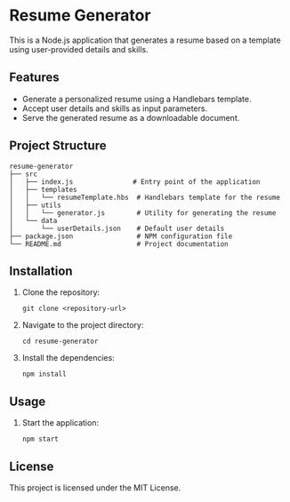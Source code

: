# Resume Generator

This is a Node.js application that generates a resume based on a template using user-provided details and skills. 

## Features

- Generate a personalized resume using a Handlebars template.
- Accept user details and skills as input parameters.
- Serve the generated resume as a downloadable document.

## Project Structure

```
resume-generator
├── src
│   ├── index.js               # Entry point of the application
│   ├── templates
│   │   └── resumeTemplate.hbs  # Handlebars template for the resume
│   ├── utils
│   │   └── generator.js        # Utility for generating the resume
│   └── data
│       └── userDetails.json    # Default user details
├── package.json                # NPM configuration file
└── README.md                   # Project documentation
```

## Installation

1. Clone the repository:
   ```
   git clone <repository-url>
   ```

2. Navigate to the project directory:
   ```
   cd resume-generator
   ```

3. Install the dependencies:
   ```
   npm install
   ```

## Usage

1. Start the application:
   ```
   npm start
   ```

## License

This project is licensed under the MIT License.